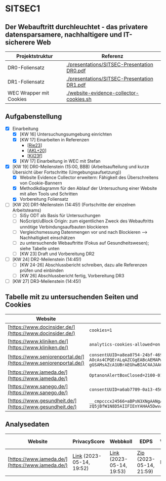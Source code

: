 # SITSEC1
## Der Webauftritt durchleuchtet - das privatere datensparsamere, nachhaltigere und IT-sicherere Web
| Projektstruktur | Referenz |
| --- | --- |
| DR0-Foliensatz | [./presentations/SITSEC-Presentation DR0.pdf](./presentations/SITSEC-Presentation%20DR0.pdf) |
| DR1-Foliensatz | [./presentations/SITSEC-Presentation DR1.pdf](./presentations/SITSEC-Presentation%20DR1.pdf) |
| WEC Wrapper mit Cookies | [./website-evidence-collector-cookies.sh](./website-evidence-collector-cookies.sh) |

## Aufgabenstellung
- [X] Einarbeitung
  - [X] [KW 16] Untersuchungsumgebung einrichten
  - [X] [KW 17] Einarbeiten in Referenzen
    - [[Rie23](https://github.com/EU-EDPS/website-evidence-collector)]
    - [[AKL+20](https://www.thinkmind.org/articles/securware_2020_2_80_30032.pdf)]
    - [[Kil23f](https://cloud.ovgu.de/s/N4NmmD79N9X5HZD)]
  - [X] [KW 17] Einarbeitung in WEC mit Stefan
- [X] [KW 19] DR0-Meilenstein (15:00, BBB) (Arbeitsaufteilung und kurze Übersicht über Fortschritte (Umgebungsaufsetzung))
  - [X] Website Evidence Collector erweitern: Fähigkeit des Überschreitens von Cookie-Bannern
  - [X] Methodikdiagramm für den Ablauf der Untersuchung einer Website mit allen Tools und Schritten
  - [X] Vorbereitung Foliensatz
- [ ] [KW 20] DR1-Meilenstein (14:45!) (Fortschritte der einzelnen Arbeitsteams)
  - [ ] SiSy ODT als Basis für Untersuchungen
  - [ ] NoScript/uBlock Origin: zum eigentlichen Zweck des Webauftritts unnötige Verbindungsaufbauten blockieren
  - [ ] Vergleichsmessung Datenmengen vor und nach Blockieren --> Nachhaltigkeit einschätzen
  - [ ] zu untersuchende Webauftritte (Fokus auf Gesundheitswesen); siehe Tabelle unten
  - [ ] [KW 23] Draft und Vorbereitung DR2
- [ ] [KW 24] DR2-Meilenstein (14:45!)
  - [ ] [KW 24-26] Abschlussbericht schreiben, dazu alle Referenzen prüfen und einbinden
  - [ ] [KW 26] Abschlussbericht fertig, Vorbereitung DR3
- [ ] [KW 27] DR3-Meilenstein (14:45!)

## Tabelle mit zu untersuchenden Seiten und Cookies
| Website | Cookies (für WEC) |
| --- | --- |
| [https://www.docinsider.de/](https://www.docinsider.de/) | `cookies=1` |
| [https://www.kliniken.de/](https://www.kliniken.de/) | `analytics-cookies-allowed=on;cookie-warning=2100-01-01T00:00:00+00:00;preferences-cookies-allowed=on` |
| [https://www.seniorenportal.de/](https://www.seniorenportal.de/) | `consentUUID=a8ea0754-24bf-4696-be89-440e406d6503_19;euconsent-v2=CPsOBQAPsOBQAAGABCENDECsAP_AAAAAAAYgINAZ5D5cTWFBeXx7QPs0eYwf11AVImAiChKAA6ABSDIAcLQEkmASMAyAAAACAAwEIBIBAAAkCAEEAEAQQIAAABHkAgAEhAAIICJEABERQAAACAIKCAAAAQAIAAARIgEAmQCAQ0LmRFQAgIAQZAAAgIgAAAAEAgMAAAAAAAIAAAAAgAAAAQAAAJBIEwACwAKgAZAA5AB4AIAAZAA0AB5AEQARQAmABPADeAHMAPwAhABDQCIAIkARwAlgBNAClAFuAMOAfgB-gEDAI4ASYAlIBigDcAHEASIAo8BSIC8wGSAMuAawEAEAAkAD-AOcAs4CPQErALqAZCGgEABcAEMAPwAgoBJgC0AJEAUiGAAgHUEQBQBDAD8AJMAkQBSIgACACQdA0AAWABUADIAHIAPgBAADIAGgAPAAfQBEAEUAJgAT4AuAC6AGIAMwAbwA5gB-AENAIgAiQBLACaAFKALEAW4AwwBowD8AP0AgYBFoCOAI6ASYAlIBaADFAG4AOIAc4A6gB9gEXgJEATIAo8BeYC-gGSAMsAZcA1UBrAEGhwBIAC4AJAA0AB_AEcAM0Ac4A7gCCgEIALOAYEA14CPQErAJiAXUAyElAbAAWABkADgAHwAeABEACYAFwAMQAZgBDQCIAIkARwApQBbgD8AI4AWgAxQBuADqAIvASIAo8BeYDLAGsEgBIAFwBcgDNAHcAa8A7YB9gEegJWFQBgAmABcAEcARwAtAC8xQAIAgoCPRkAQAJgAjgCOALzGAAQEekICQACwAMgBMAC4AGIAMwAbwBHAClAFiARwAlIBaADFAHOAOoAkQBqpAAQAGgAP4AzQBzgEFAO2Aj0BMRSBKAAsACoAGQAOQAfACAAGQANAAeQBEAEUAJgATwApABiADMAHMAPwAhoBEAESAKUAWIAtwBowD8AP0Ai0BHAEdAJSAYoA3AB9gEXgJEAXmAvoBkgDLAGXANYKADgALgAkADaAH8ARwAuQBmgDnAHcAXUA14B2wEegJiAAA.YAAAAAAAAAAA` |
| [https://www.jameda.de/](https://www.jameda.de/) | `OptanonAlertBoxClosed=2100-01-01T00:00:00.000Z` |
| [https://www.sanego.de/](https://www.sanego.de/) | `consentUUID=a6ab7709-0a13-4506-9f92-cf55bb72893f_19` |
| [https://www.gesundheit.de/](https://www.gesundheit.de/) | `__cmpcccx24566=aBPsN3XNgAANgABAAOAAsAB0AFwAaAA4AB4AEUAKAApABjAEAAQQAmgB8AEOAKUBDADiQHlAPRAigBYECyoFmALhAZEBHuCYUAcIHgUkwpKhZbC8UGJYe_A;__cmpconsentx24566=CPsNvrAPsNvrAAfI2BDEDFCsAP_AAH_AAAYgI5tb_TrfbXHC-X59fvs0OYwX1tTfA-QCCBSBJ2ABwAOQ8LwGkmAaNASghiACIQwgo1ZBAAJMDEkECUEB4AAEAAGkAQAEhAAIIAJAgBEBQEIYAAoCAIAAAACIgAAZkAQAm1BYA-bGTGAghIAwYEgUoAgBgIIBAgIAEAAAAAAAAAAEAAAAAAIAAIAAAAAAAQAAgjm1v9Ot9tccL5fn1--zQ5jBfW1N8D5AIIFIEnYAHAA5DwvAaSYBo0BKCGIAIhDCCjVkEAAkwMSQQJQQHgAAQAAaQBAASEAAggAkCAEQFAQhgACgIAgAAAAIiAABmQBACbUFgD5sZMYCCEgDBgSBSgCAGAggECAgAQAAAAAAAAAAQAAAAAAgAAgAAAAAABAACAUCgAgAyCQAQAZBoAIAMhEAEAGQqACADIZABABkOgAgAyIQAQAZEoAIAMikAEAGQA` |

## Analysedaten
| Website | PrivacyScore | Webbkoll | EDPS | Wireshark | Firefox Netzwerkanalyse | NoScript | uBlockOrigin |
| --- | --- | --- | --- | --- | --- | --- | --- |
| [https://www.jameda.de/](https://www.jameda.de/) | [Link](https://privacyscore.org/site/95953/) (2023-05-14, 19:52) | [Link](https://webbkoll.dataskydd.net/de/results?url=http%3A%2F%2Fwww.jameda.de%2F) (2023-05-14, 19:53) | [Zip](./data/edps-jameda.zip) (2023-05-14, 21:59) | Pcap | ... | ... | ... |
